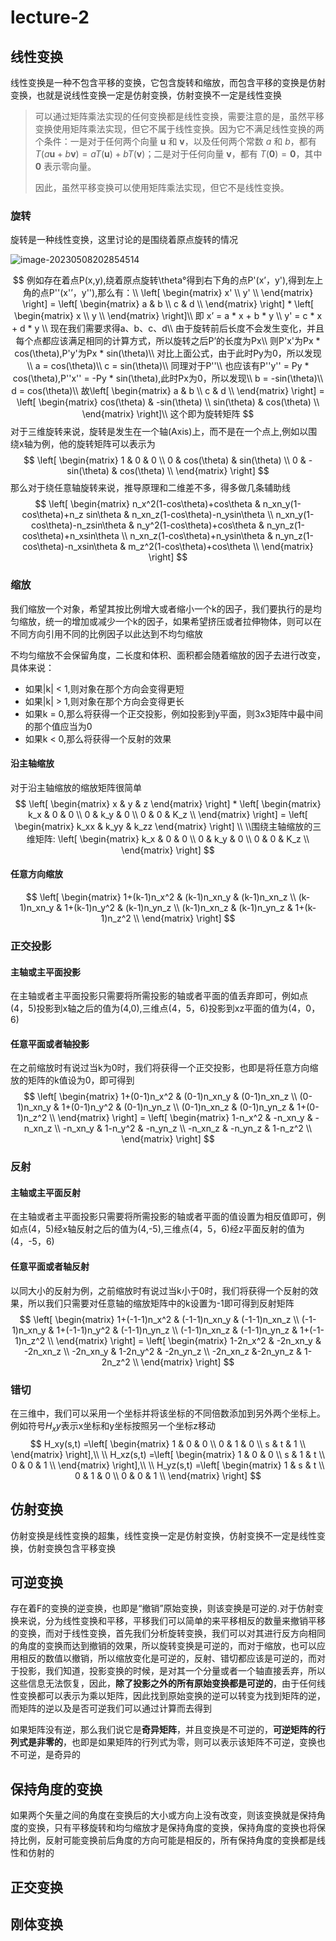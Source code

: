 # lecture-2

## 线性变换

线性变换是一种不包含平移的变换，它包含旋转和缩放，而包含平移的变换是仿射变换，也就是说线性变换一定是仿射变换，仿射变换不一定是线性变换

> 可以通过矩阵乘法实现的任何变换都是线性变换，需要注意的是，虽然平移变换使用矩阵乘法实现，但它不属于线性变换。因为它不满足线性变换的两个条件：一是对于任何两个向量 $\mathbf{u}$ 和 $\mathbf{v}$，以及任何两个常数 $a$ 和 $b$，都有 $T(a\mathbf{u} + b\mathbf{v}) = aT(\mathbf{u}) + bT(\mathbf{v})$；二是对于任何向量 $\mathbf{v}$，都有 $T(\mathbf{0})=\mathbf{0}$，其中 $\mathbf{0}$ 表示零向量。
>
> 因此，虽然平移变换可以使用矩阵乘法实现，但它不是线性变换。

### 旋转

旋转是一种线性变换，这里讨论的是围绕着原点旋转的情况

![image-20230508202854514](C:\Users\18023\AppData\Roaming\Typora\typora-user-images\image-20230508202854514.png)


$$
例如存在着点P(x,y),绕着原点旋转\theta°得到右下角的点P'(x’，y'),得到左上角的点P''(x'’，y''),那么有：\\
\left[
\begin{matrix}
x' \\
y' \\
\end{matrix} \right] = 
\left[
\begin{matrix}
a & b \\
c & d \\
\end{matrix} \right] * 
\left[
\begin{matrix}
x \\
y \\
\end{matrix} \right]\\
即
x’ = a * x + b * y \\
y' = c * x + d * y \\
现在我们需要求得a、b、c、d\\
由于旋转前后长度不会发生变化，并且每个点都应该满足相同的计算方式，所以旋转之后P’的长度为Px\\
则P'x'为Px * cos(\theta),P'y'为Px * sin(\theta)\\
对比上面公式，由于此时Py为0，所以发现 \\
a = cos(\theta)\\
c = sin(\theta)\\
同理对于P''\\
也应该有P''y'' = Py * cos(\theta),P''x'' = -Py * sin(\theta),此时Px为0，所以发现\\
b = -sin(\theta)\\
d = cos(\theta)\\
故\left[
\begin{matrix}
a & b \\
c & d \\
\end{matrix} \right] = \left[
\begin{matrix}
cos(\theta) & -sin(\theta) \\
sin(\theta) & cos(\theta) \\
\end{matrix} \right]\\
这个即为旋转矩阵
$$
对于三维旋转来说，旋转是发生在一个轴(Axis)上，而不是在一个点上,例如以围绕x轴为例，他的旋转矩阵可以表示为
$$
\left[
\begin{matrix}
1 & 0 & 0 \\
0 & cos(\theta) & sin(\theta) \\
0 & -sin(\theta) & cos(\theta) \\
\end{matrix} \right]
$$
那么对于绕任意轴旋转来说，推导原理和二维差不多，得多做几条辅助线
$$
\left[
\begin{matrix}
n_x^2(1-cos\theta)+cos\theta & n_xn_y(1-cos\theta)+n_z sin\theta & n_xn_z(1-cos\theta)-n_ysin\theta \\
n_xn_y(1-cos\theta)-n_zsin\theta & n_y^2(1-cos\theta)+cos\theta & n_yn_z(1-cos\theta)+n_xsin\theta \\
n_xn_z(1-cos\theta)+n_ysin\theta & n_yn_z(1-cos\theta)-n_xsin\theta & m_z^2(1-cos\theta)+cos\theta \\
\end{matrix} \right]
$$

### 缩放



我们缩放一个对象，希望其按比例增大或者缩小一个k的因子，我们要执行的是均匀缩放，统一的增加或减少一个k的因子，如果希望挤压或者拉伸物体，则可以在不同方向引用不同的比例因子以此达到不均匀缩放

不均匀缩放不会保留角度，二长度和体积、面积都会随着缩放的因子去进行改变，具体来说：

+ 如果|k| < 1,则对象在那个方向会变得更短
+ 如果|k| > 1,则对象在那个方向会变得更长
+ 如果k = 0,那么将获得一个正交投影，例如投影到y平面，则3x3矩阵中最中间的那个值应当为0
+ 如果k < 0,那么将获得一个反射的效果

#### 沿主轴缩放

对于沿主轴缩放的缩放矩阵很简单
$$
\left[
\begin{matrix}
x & y & z
\end{matrix} \right] * 
\left[
\begin{matrix}
k_x & 0 & 0 \\
0 & k_y & 0 \\
0 & 0 & K_z \\
\end{matrix} \right] = \left[
\begin{matrix}
k_xx & k_yy & k_zz
\end{matrix} \right] \\
\\围绕主轴缩放的三维矩阵:
\left[
\begin{matrix}
k_x & 0 & 0 \\
0 & k_y & 0 \\
0 & 0 & K_z \\
\end{matrix} \right]
$$

#### 任意方向缩放

$$
\left[
\begin{matrix}
1+(k-1)n_x^2 & (k-1)n_xn_y & (k-1)n_xn_z \\
(k-1)n_xn_y & 1+(k-1)n_y^2 & (k-1)n_yn_z \\
(k-1)n_xn_z & (k-1)n_yn_z & 1+(k-1)n_z^2 \\
\end{matrix} \right]
$$



### 正交投影

#### 主轴或主平面投影

在主轴或者主平面投影只需要将所需投影的轴或者平面的值丢弃即可，例如点(4，5)投影到x轴之后的值为(4,0),三维点(4，5，6)投影到xz平面的值为(4，0，6)

#### 任意平面或者轴投影

在之前缩放时有说过当k为0时，我们将获得一个正交投影，也即是将任意方向缩放的矩阵的k值设为0，即可得到
$$
\left[
\begin{matrix}
1+(0-1)n_x^2 & (0-1)n_xn_y & (0-1)n_xn_z \\
(0-1)n_xn_y & 1+(0-1)n_y^2 & (0-1)n_yn_z \\
(0-1)n_xn_z & (0-1)n_yn_z & 1+(0-1)n_z^2 \\
\end{matrix} \right] = \left[
\begin{matrix}
1-n_x^2 & -n_xn_y & -n_xn_z \\
-n_xn_y & 1-n_y^2 & -n_yn_z \\
-n_xn_z & -n_yn_z & 1-n_z^2 \\
\end{matrix} \right]
$$

### 反射

#### 主轴或主平面反射

在主轴或者主平面投影只需要将所需投影的轴或者平面的值设置为相反值即可，例如点(4，5)经x轴反射之后的值为(4,-5),三维点(4，5，6)经z平面反射的值为(4，-5，6)

#### 任意平面或者轴反射

以同大小的反射为例，之前缩放时有说过当k小于0时，我们将获得一个反射的效果，所以我们只需要对任意轴的缩放矩阵中的k设置为-1即可得到反射矩阵
$$
\left[
\begin{matrix}
1+(-1-1)n_x^2 & (-1-1)n_xn_y & (-1-1)n_xn_z \\
(-1-1)n_xn_y & 1+(-1-1)n_y^2 & (-1-1)n_yn_z \\
(-1-1)n_xn_z & (-1-1)n_yn_z & 1+(-1-1)n_z^2 \\
\end{matrix} \right] = \left[
\begin{matrix}
1-2n_x^2 & -2n_xn_y & -2n_xn_z \\
-2n_xn_y & 1-2n_y^2 & -2n_yn_z \\
-2n_xn_z &-2n_yn_z & 1-2n_z^2 \\
\end{matrix} \right]
$$

### 错切

在三维中，我们可以采用一个坐标并将该坐标的不同倍数添加到另外两个坐标上。例如符号$H_xy$表示x坐标和y坐标按照另一个坐标z移动
$$
H_xy(s,t) =\left[
\begin{matrix}
1 & 0 & 0 \\
0 & 1 & 0 \\
s & t & 1 \\
\end{matrix} \right],\\ \\
H_xz(s,t) =\left[
\begin{matrix}
1 & 0 & 0 \\
s & 1 & t \\
0 & 0 & 1 \\
\end{matrix} \right],\\ \\
H_yz(s,t) =\left[
\begin{matrix}
1 & s & t \\
0 & 1 & 0 \\
0 & 0 & 1 \\
\end{matrix} \right]
$$

## 仿射变换

仿射变换是线性变换的超集，线性变换一定是仿射变换，仿射变换不一定是线性变换，仿射变换包含平移变换

## 可逆变换

存在着F的变换的逆变换，也即是“撤销”原始变换，则该变换是可逆的.对于仿射变换来说，分为线性变换和平移，平移我们可以简单的来平移相反的数量来撤销平移的变换，而对于线性变换，首先我们分析旋转变换，我们可以对其进行反方向相同的角度的变换而达到撤销的效果，所以旋转变换是可逆的，而对于缩放，也可以应用相反的数值以撤销，所以缩放变化是可逆的，反射、错切都应该是可逆的，而对于投影，我们知道，投影变换的时候，是对其一个分量或者一个轴直接丢弃，所以这些信息无法恢复，因此，**除了投影之外的所有原始变换都是可逆的**，由于任何线性变换都可以表示为乘以矩阵，因此找到原始变换的逆可以转变为找到矩阵的逆，而矩阵的逆以及是否可逆我们可以通过计算而去得到

如果矩阵没有逆，那么我们说它是**奇异矩阵**，并且变换是不可逆的，**可逆矩阵的行列式是非零的**，也即是如果矩阵的行列式为零，则可以表示该矩阵不可逆，变换也不可逆，是奇异的

## 保持角度的变换

如果两个矢量之间的角度在变换后的大小或方向上没有改变，则该变换就是保持角度的变换，只有平移旋转和均匀缩放才是保持角度的变换，保持角度的变换也将保持比例，反射可能变换前后角度的方向可能是相反的，所有保持角度的变换都是线性和仿射的

## 正交变换

## 刚体变换



